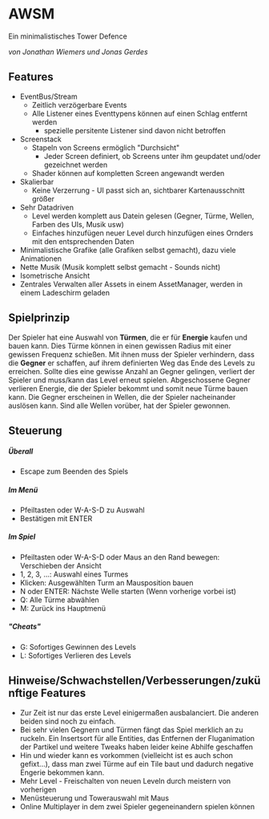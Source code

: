# AWSM
Ein minimalistisches Tower Defence

*von Jonathan Wiemers und Jonas Gerdes*
## Features

 - EventBus/Stream  
	- Zeitlich verzögerbare Events
	- Alle Listener eines Eventtypens können auf einen Schlag entfernt werden
	  - spezielle persitente Listener sind davon nicht betroffen
 - Screenstack 
	- Stapeln von Screens ermöglich "Durchsicht"
	  - Jeder Screen definiert, ob Screens unter ihm geupdatet und/oder gezeichnet werden
	- Shader können auf kompletten Screen angewandt werden
- Skalierbar
  - Keine Verzerrung - UI passt sich an, sichtbarer Kartenausschnitt größer
- Sehr Datadriven
  - Level werden komplett aus Datein gelesen (Gegner, Türme, Wellen, Farben des UIs, Musik usw)
  - Einfaches hinzufügen neuer Level durch hinzufügen eines Ornders mit den entsprechenden Daten
 - Minimalistische Grafike (alle Grafiken selbst gemacht), dazu viele Animationen
 - Nette Musik (Musik komplett selbst gemacht - Sounds nicht)
 - Isometrische Ansicht
 - Zentrales Verwalten aller Assets in einem AssetManager, werden in einem Ladeschirm geladen

## Spielprinzip
Der Spieler hat eine Auswahl von __Türmen__, die er für __Energie__ kaufen und bauen kann. Dies Türme können in einen gewissen Radius mit einer gewissen Frequenz schießen. Mit ihnen muss der Spieler verhindern, dass die __Gegner__ er schaffen, auf ihrem definierten Weg das Ende des Levels zu erreichen. Sollte dies eine gewisse Anzahl an Gegner gelingen, verliert der Spieler und muss/kann das Level erneut spielen. Abgeschossene Gegner verlieren Energie, die der Spieler bekommt und somit neue Türme bauen kann. Die Gegner erscheinen in Wellen, die der Spieler nacheinander auslösen kann. Sind alle Wellen vorüber, hat der Spieler gewonnen.
## Steuerung
##### Überall
 - Escape zum Beenden des Spiels
##### Im Menü
 - Pfeiltasten oder W-A-S-D zu Auswahl
 - Bestätigen mit ENTER
##### Im Spiel
 - Pfeiltasten oder W-A-S-D oder Maus an den Rand bewegen: Verschieben der Ansicht
 - 1, 2, 3, ...: Auswahl eines Turmes
 - Klicken: Ausgewählten Turm an Mausposition bauen
 - N oder ENTER: Nächste Welle starten (Wenn vorherige vorbei ist)
 - Q: Alle Türme abwählen
 - M: Zurück ins Hauptmenü
##### "Cheats"
 - G: Sofortiges Gewinnen des Levels
 - L: Sofortiges Verlieren des Levels

## Hinweise/Schwachstellen/Verbesserungen/zukünftige Features
 - Zur Zeit ist nur das erste Level einigermaßen ausbalanciert. Die anderen beiden sind noch zu einfach.
 - Bei sehr vielen Gegnern und Türmen fängt das Spiel merklich an zu ruckeln. Ein Insertsort für alle Entities, das Entfernen der Fluganimation der Partikel und weitere Tweaks haben leider keine Abhilfe geschaffen
 - Hin und wieder kann es vorkommen (vielleicht ist es auch schon gefixt...), dass man zwei Türme auf ein Tile baut und dadurch negative Engerie bekommen kann.
 - Mehr Level - Freischalten von neuen Leveln durch meistern von vorherigen
 - Menüsteuerung und Towerauswahl mit Maus
 - Online Multiplayer in dem zwei Spieler gegeneinandern spielen können